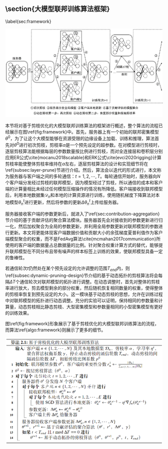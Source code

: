 ## \section{大模型联邦训练算法框架}

\label{sec:framework}

![image-20230315100513858](https://raw.githubusercontent.com/ailianligit/ailianligit.github.io/main/images/202303/20230315_1678845915.png)

本节将对基于剪枝优化的大模型联邦训练算法的框架进行概述，整个算法的流程已经展示在图\ref{fig:framework}中。首先，服务器上有一个初始的联邦密集模型$\theta^0$，为了让这个大模型能够在资源受限的边缘设备上加载、训练和推理，算法首先对$\theta^0$进行初次剪枝，剪枝率$\alpha$是一个预先设定的超参数。在对模型进行剪枝时，逐层剪枝算法能根据每层的参数数量按比例进行剪枝，而对全连接层和卷积层分别应用ER公式\cite{mocanu2018scalable}和ERK公式\cite{evci2020rigging}计算剪枝率能使整体剪枝率维持在$\alpha$左右，逐层剪枝算法的设计和实现细节将在\ref{subsec:layer-prune}节进行介绍。然后，算法会以迭代的形式进行，本文称为服务器与客户端之间的多轮通信：$t=1,2,\cdots,T$。每轮通信开始时，服务器向$N$个客户端分发经过剪枝的联邦模型，因为模型经过了剪枝，所以通信的成本和客户端的计算量相比未经过任何模型压缩操作的情况有所降低。客户端接收到联邦模型后，利用本地数据集$\mathcal{D}_{n}$和本地的计算资源进行训练，使用随机梯度下降算法对本地模型$\theta^{t}_n$进行更新，然后将参数的更新$\Delta\theta^{t}_n$上传给服务器。

服务器接收客户端的参数更新后，就进入了\ref{sec:contribution-aggregation}节介绍的基于贡献评估的聚合算法模块。服务器首先会对接收到的参数更新进行归一化，然后加权聚合为全局的参数更新，并利用全局参数更新对联邦模型的参数进行更新。本文将更能体现客户端数据价值和贡献大小的余弦梯度夏普利值作为客户端模型聚合的权重，而不是FedAvg算法\cite{mcmahan2017communication}所使用的客户端的数据量占总数据量的比例。针对聚合权重计算方式的替代，能够提升联邦模型在不同分布且带有噪声的样本标签上训练的效果，使联邦模型具备一定的鲁棒性。

若通信轮次$t$仍然处在某个预先设定的允许调整的范围$T_{end}$内，则\ref{subsec:dynamic-pruning-design}节介绍的基于动态拓扑的剪枝算法将会每隔$\Delta T$个通信轮次对联邦模型的拓扑进行调整。在动态调整时，首先对整体的剪枝率进行放大，剪去模型剩余的部分权重，然后随机恢复相同数量的权重，使得整体的剪枝率恢复到预先设定的大小。这一模块基于动态剪枝的思想，允许在训练过程中对联邦模型的拓扑进行动态调整。充分的实验可以证明，保持相同的参数量和计算量，动态剪枝相比静态剪枝、大型密集模型和参数量相同的小型密集模型有更好的训练效果。

图\ref{fig:framework}形象展示了基于剪枝优化的大模型联邦训练算法的流程，而算法\ref{algo:framework}则展示了更多的细节。

![image-20230315165458977](https://raw.githubusercontent.com/ailianligit/ailianligit.github.io/main/images/202303/20230315_1678870507.png)